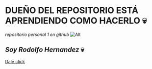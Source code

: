 # **DUEÑO DEL REPOSITORIO ESTÁ APRENDIENDO COMO HACERLO** 💀
*repositorio personal 1 en github*
![Alt](https://assets.stickpng.com/images/580b57fcd9996e24bc43c515.png)
## *Soy Rodolfo Hernandez* 💀 
[Dale click](https://www.youtube.com/watch?v=pQwWuC25j4A)
